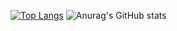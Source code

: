 [![Top Langs](https://github-readme-stats.vercel.app/api/top-langs/?username=YungBricoCoop&layout=compact&theme=gruvbox)](https://github.com/anuraghazra/github-readme-stats)
![Anurag's GitHub stats](https://github-readme-stats.vercel.app/api?username=YungBricoCoop&show_icons=true&theme=gruvbox)
